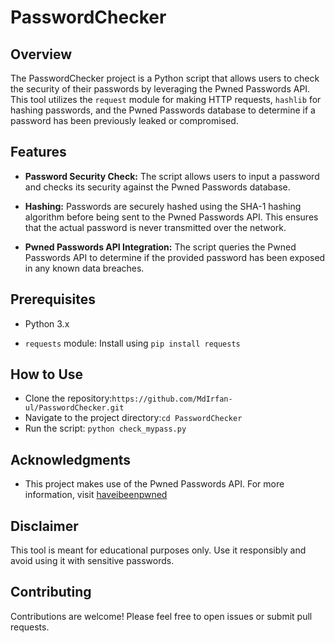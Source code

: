 # PasswordChecker
## Overview
The PasswordChecker project is a Python script that allows users to check the security of their passwords by leveraging the Pwned Passwords API. This tool utilizes the `request` module for making HTTP requests, `hashlib` for hashing passwords, and the Pwned Passwords database to determine if a password has been previously leaked or compromised.
## Features
* **Password Security Check:** The script allows users to input a password and checks its security against the Pwned Passwords database.

* **Hashing:** Passwords are securely hashed using the SHA-1 hashing algorithm before being sent to the Pwned Passwords API. This ensures that the actual password is never transmitted over the network.

* **Pwned Passwords API Integration:** The script queries the Pwned Passwords API to determine if the provided password has been exposed in any known data breaches.
## Prerequisites
* Python 3.x

* `requests` module: Install using `pip install requests`
## How to Use
* Clone the repository:```https://github.com/MdIrfan-ul/PasswordChecker.git```
* Navigate to the project directory:```cd PasswordChecker```
* Run the script: ```python check_mypass.py```
## Acknowledgments
* This project makes use of the Pwned Passwords API. For more information, visit [haveibeenpwned](https://haveibeenpwned.com/Passwords.)
## Disclaimer
This tool is meant for educational purposes only. Use it responsibly and avoid using it with sensitive passwords.
## Contributing
Contributions are welcome! Please feel free to open issues or submit pull requests.